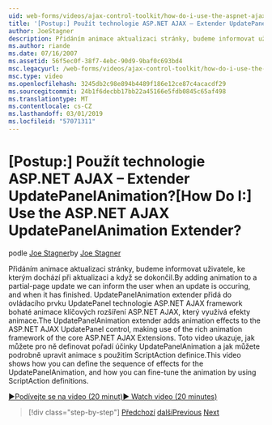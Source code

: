 ```yaml
---
uid: web-forms/videos/ajax-control-toolkit/how-do-i-use-the-aspnet-ajax-updatepanelanimation-extender
title: '[Postup:] Použít technologie ASP.NET AJAX – Extender UpdatePanelAnimation? | Dokumenty Microsoft'
author: JoeStagner
description: Přidáním animace aktualizaci stránky, budeme informovat uživatele, ke kterým dochází při aktualizaci a když se dokončil. UpdatePanelAnimation extender...
ms.author: riande
ms.date: 07/16/2007
ms.assetid: 56f5ec0f-38f7-4ebc-90d9-9baf0c693bd4
msc.legacyurl: /web-forms/videos/ajax-control-toolkit/how-do-i-use-the-aspnet-ajax-updatepanelanimation-extender
msc.type: video
ms.openlocfilehash: 3245db2c98e894b4489f186e12ce87c4acacdf29
ms.sourcegitcommit: 24b1f6decbb17bb22a45166e5fdb0845c65af498
ms.translationtype: MT
ms.contentlocale: cs-CZ
ms.lasthandoff: 03/01/2019
ms.locfileid: "57071311"
---
```

<a name="how-do-i-use-the-aspnet-ajax-updatepanelanimation-extender"></a><span data-ttu-id="dd786-105">[Postup:] Použít technologie ASP.NET AJAX – Extender UpdatePanelAnimation?</span><span class="sxs-lookup"><span data-stu-id="dd786-105">[How Do I:] Use the ASP.NET AJAX UpdatePanelAnimation Extender?</span></span>
====================
<span data-ttu-id="dd786-106">podle [Joe Stagner](https://github.com/JoeStagner)</span><span class="sxs-lookup"><span data-stu-id="dd786-106">by [Joe Stagner](https://github.com/JoeStagner)</span></span>

<span data-ttu-id="dd786-107">Přidáním animace aktualizaci stránky, budeme informovat uživatele, ke kterým dochází při aktualizaci a když se dokončil.</span><span class="sxs-lookup"><span data-stu-id="dd786-107">By adding animation to a partial-page update we can inform the user when an update is occuring, and when it has finished.</span></span> <span data-ttu-id="dd786-108">UpdatePanelAnimation extender přidá do ovládacího prvku UpdatePanel technologie ASP.NET AJAX framework bohaté animace klíčových rozšíření ASP.NET AJAX, který využívá efekty animace.</span><span class="sxs-lookup"><span data-stu-id="dd786-108">The UpdatePanelAnimation extender adds animation effects to the ASP.NET AJAX UpdatePanel control, making use of the rich animation framework of the core ASP.NET AJAX Extensions.</span></span> <span data-ttu-id="dd786-109">Toto video ukazuje, jak můžete pro ně definovat pořadí účinky UpdatePanelAnimation a jak můžete podrobně upravit animace s použitím ScriptAction definice.</span><span class="sxs-lookup"><span data-stu-id="dd786-109">This video shows how you can define the sequence of effects for the UpdatePanelAnimation, and how you can fine-tune the animation by using ScriptAction definitions.</span></span>

[<span data-ttu-id="dd786-110">&#9654;Podívejte se na video (20 minut)</span><span class="sxs-lookup"><span data-stu-id="dd786-110">&#9654; Watch video (20 minutes)</span></span>](https://channel9.msdn.com/Blogs/ASP-NET-Site-Videos/how-do-i-use-the-aspnet-ajax-updatepanelanimation-extender)

> [!div class="step-by-step"]
> <span data-ttu-id="dd786-111">[Předchozí](how-do-i-use-the-aspnet-ajax-slideshow-extender.md)
> [další](how-do-i-the-ajax-toolkit-reorder-control.md)</span><span class="sxs-lookup"><span data-stu-id="dd786-111">[Previous](how-do-i-use-the-aspnet-ajax-slideshow-extender.md)
[Next](how-do-i-the-ajax-toolkit-reorder-control.md)</span></span>

